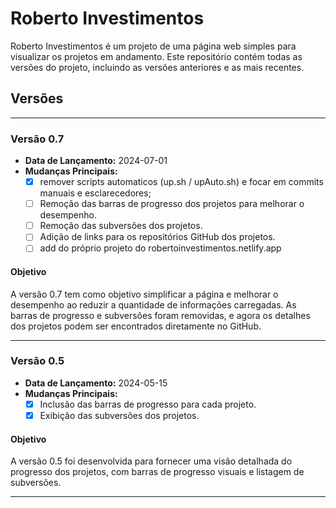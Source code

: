 # Roberto Investimentos

Roberto Investimentos é um projeto de uma página web simples para visualizar os projetos em andamento. Este repositório contém todas as versões do projeto, incluindo as versões anteriores e as mais recentes.

## Versões
_______

### Versão 0.7
- **Data de Lançamento:** 2024-07-01
- **Mudanças Principais:**
  - [x] remover scripts automaticos (up.sh / upAuto.sh) e focar em commits manuais e esclarecedores;
  - [ ] Remoção das barras de progresso dos projetos para melhorar o desempenho.
  - [ ] Remoção das subversões dos projetos.
  - [ ] Adição de links para os repositórios GitHub dos projetos.
  - [ ] add do próprio projeto do robertoinvestimentos.netlify.app
  
#### Objetivo
A versão 0.7 tem como objetivo simplificar a página e melhorar o desempenho ao reduzir a quantidade de informações carregadas. As barras de progresso e subversões foram removidas, e agora os detalhes dos projetos podem ser encontrados diretamente no GitHub.

___

### Versão 0.5
- **Data de Lançamento:** 2024-05-15
- **Mudanças Principais:**
  - [x] Inclusão das barras de progresso para cada projeto.
  - [x] Exibição das subversões dos projetos.

#### Objetivo
A versão 0.5 foi desenvolvida para fornecer uma visão detalhada do progresso dos projetos, com barras de progresso visuais e listagem de subversões.

___